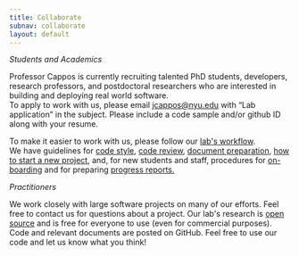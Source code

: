 ```yaml
---
title: Collaborate
subnav: collaborate
layout: default
---
```


*Students and Academics*

Professor Cappos is currently recruiting talented PhD students, developers,
research professors, and postdoctoral researchers who are interested in
building and deploying real world software.  
To apply to work with us, please email
<a href="mailto:jcappos@nyu.edu">jcappos@nyu.edu</a> with “Lab application” in
the subject.  Please include a code sample and/or github ID along with
your resume.  

To make it easier to work with us, please follow our 
<a href="https://github.com/secure-systems-lab/lab-guidelines/blob/master/dev-workflow.md">lab's workflow</a>.  
We have guidelines for
<a href="https://github.com/secure-systems-lab/code-style-guidelines">code
style</a>, 
<a href="https://github.com/secure-systems-lab/lab-guidelines/blob/master/code-review.md">code review</a>,
<a href="https://github.com/secure-systems-lab/lab-guidelines/blob/master/latexdocuments.md">document preparation</a>, 
<a href="https://github.com/secure-systems-lab/lab-guidelines/blob/master/newproject.md"> how
to start a new project</a>, and, for new students and staff, procedures
for <a href="https://github.com/secure-systems-lab/lab-guidelines/blob/master/on-boarding.md">on-boarding</a>
and for preparing
<a href="https://github.com/secure-systems-lab/lab-guidelines/blob/master/progressreport.md">progress reports.</a>

*Practitioners*

We work closely with large software projects on many of our efforts.  Feel
free to contact us for questions about a project.
Our lab's research is <a href="LICENSE.txt">open source</a> and is free for
everyone to use (even for commercial purposes).  Code and relevant documents
are posted on GitHub. Feel free to use our code and let us know what you think!
